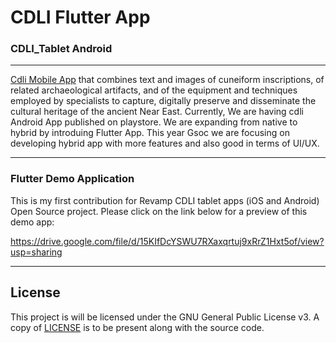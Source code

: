 # CDLI Flutter App

### CDLI_Tablet Android

---

[Cdli Mobile App](https://cdli.ucla.edu/?q=cdli-tablet) that combines text and images of cuneiform inscriptions, of related archaeological artifacts, and of the equipment and techniques employed by specialists to capture, digitally preserve and disseminate the cultural heritage of the ancient Near East.
Currently, We are having cdli Android App published on playstore. We are expanding from native to hybrid by introduing Flutter App. This year Gsoc we are focusing on developing hybrid app with more features and also good in terms of UI/UX.

---

### Flutter Demo Application
This is my first contribution for Revamp CDLI tablet apps (iOS and Android) Open Source project. Please click on the link below for a preview of this demo app:

https://drive.google.com/file/d/15KIfDcYSWU7RXaxqrtuj9xRrZ1Hxt5of/view?usp=sharing

---

## License

This project is will be licensed under the GNU General Public License v3. A copy of [LICENSE]() is to be present along with the source code.
